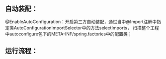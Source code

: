 ## 自动装配：
@EnableAutoConfiguration：开启第三方自动装配，通过当中@Import注解中指定类AutoConfigurationImportSelector中的方法selectImports，
扫描整个工程中autoconfigure包下的META-INF/spring.factories中的配置类；

## 运行流程：